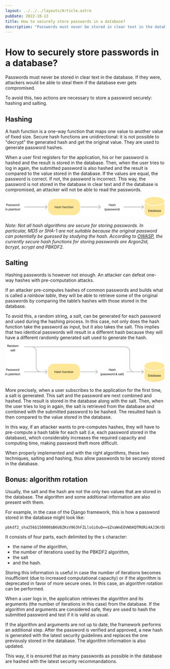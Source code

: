 ```yaml
---
layout: ../../../layouts/Article.astro
pubDate: 2022-10-13
title: How to securely store passwords in a database?
description: "Passwords must never be stored in clear text in the database. If they were, attackers would be able to steal them if the database ever gets compromised. To avoid this, two actions are necessary to store a password securely: hashing and salting."
---
```


# How to securely store passwords in a database?

Passwords must never be stored in clear text in the database. If they were, attackers would be able to steal them if the database ever gets compromised.

To avoid this, two actions are necessary to store a password securely: hashing and salting.

## Hashing

A hash function is a one-way function that maps one value to another value of fixed size. Secure hash functions are unidirectional: it is not possible to "decrypt" the generated hash and get the original value. They are used to generate password hashes.

When a user first registers for the application, his or her password is hashed and the result is stored in the database. Then, when the user tries to log in again, the submitted password is also hashed and the result is compared to the value stored in the database. If the values are equal, the password is correct. If not, the password is incorrect. This way, the password is not stored in the database in clear text and if the database is compromised, an attacker will not be able to read the passwords.

![Hashing](./assets/how-to-securely-store-passwords-in-a-database/hashing.webp)

_Note: Not all hash algorithms are secure for storing passwords. In particular, MD5 or SHA-1 are not suitable because the original password can potentially be guessed by studying the hash. According to [OWASP](https://owasp.org/), the currently secure hash functions for storing passwords are Argon2id, bcrypt, scrypt and PBKDF2._

## Salting

Hashing passwords is however not enough. An attacker can defeat one-way hashes with pre-computation attacks.

If an attacker pre-computes hashes of common passwords and builds what is called a _rainbow table_, they will be able to retrieve some of the original passwords by comparing the table’s hashes with those stored in the database.

To avoid this, a random string, a _salt_, can be generated for each password and used during the hashing process. In this case, not only does the hash function take the password as input, but it also takes the salt. This implies that two identical passwords will result in a different hash because they will have a different randomly generated salt used to generate the hash.

![Salting and hashing](./assets/how-to-securely-store-passwords-in-a-database/salting-and-hashing.webp)

More precisely, when a user subscribes to the application for the first time, a salt is generated. This salt and the password are next combined and hashed. The result is stored in the database along with the salt. Then, when the user tries to log in again, the salt is retrieved from the database and combined with the submitted password to be hashed. The resulted hash is then compared to the value stored in the database.

In this way, if an attacker wants to pre-computes hashes, they will have to pre-compute a hash table for each salt (i.e, each password stored in the database), which considerably increases the required capacity and computing time, making password theft more difficult.

When properly implemented and with the right algorithms, these two techniques, salting and hashing, thus allow passwords to be securely stored in the database.

## Bonus: algorithm rotation

Usually, the salt and the hash are not the only two values that are stored in the database. The algorithm and some additional information are also present with them.

For example, in the case of the Django framework, this is how a password stored in the database might look like:

```
pbkdf2_sha256$150000$B6U8ZKsV963hFZLlsGiOuQ==$ZnaWnEOVWbKQTMdRi4AJ3KrDXeDps7BqKmUIOfXJVVw=
```

It consists of four parts, each delimited by the `$` character:

- the name of the algorithm,
- the number of iterations used by the PBKDF2 algorithm,
- the salt
- and the hash.

Storing this information is useful in case the number of iterations becomes insufficient (due to increased computational capacity) or if the algorithm is deprecated in favor of more secure ones. In this case, an algorithm rotation can be performed.

When a user logs in, the application retrieves the algorithm and its arguments (the number of iterations in this case) from the database. If the algorithm and arguments are considered safe, they are used to hash the submitted password and test if it is valid as usual.

If the algorithm and arguments are not up to date, the framework performs an additional step. After the password is verified and approved, a new hash is generated with the latest security guidelines and replaces the one previously stored in the database. The algorithm information is also updated.

This way, it is ensured that as many passwords as possible in the database are hashed with the latest security recommandations.

